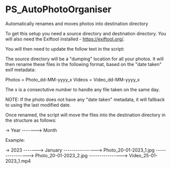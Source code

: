 # PS_AutoPhotoOrganiser
Automatically renames and moves photos into destination directory

To get this setup you need a source directory and destination directory. You will also need the Exiftool installed - https://exiftool.org/.

You will then need to update the follow text in the script:



The source directory will be a "dumping" location for all your photos. It will then rename these files in the following format, based on the "date taken" exif metadata:

Photos = Photo_dd-MM-yyyy_x
Videos = Video_dd-MM-yyyy_x

The x is a consectutive number to handle any file taken on the same day.

NOTE: If the photo does not have any "date taken" metadata, it will fallback to using the last modified date.

Once renamed, the script will move the files into the destination directory in the structure as follows:

-> Year
-------> Month

Example: 

-> 2023
-------> January
----------------> Photo_20-01-2023_1.jpg
----------------> Photo_20-01-2023_2.jpg
----------------> Video_25-01-2023_1.mp4
